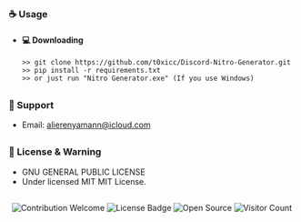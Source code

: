 ### ☕ Usage

- #### 💻 Downloading
  ```
  >> git clone https://github.com/t0xicc/Discord-Nitro-Generator.git
  >> pip install -r requirements.txt
  >> or just run "Nitro Generator.exe" (If you use Windows)
  ```

##

### 🧰 Support

- Email: <alierenyamann@icloud.com>

##

### 📜 License & Warning

- GNU GENERAL PUBLIC LICENSE
- Under licensed MIT MIT License.

##

<p align="center">
  <img src="https://img.shields.io/badge/contributions-welcome-brightgreen.svg?style=flat" alt="Contribution Welcome">
  <img src="https://img.shields.io/badge/License-GPLv3-blue.svg" alt="License Badge">
  <img src="https://badges.frapsoft.com/os/v3/open-source.svg?v=103" alt="Open Source">
  <img src="https://visitor-badge.laobi.icu/badge?page_id=KanekiWeb.Nitro-Generator" alt="Visitor Count">
</p>
